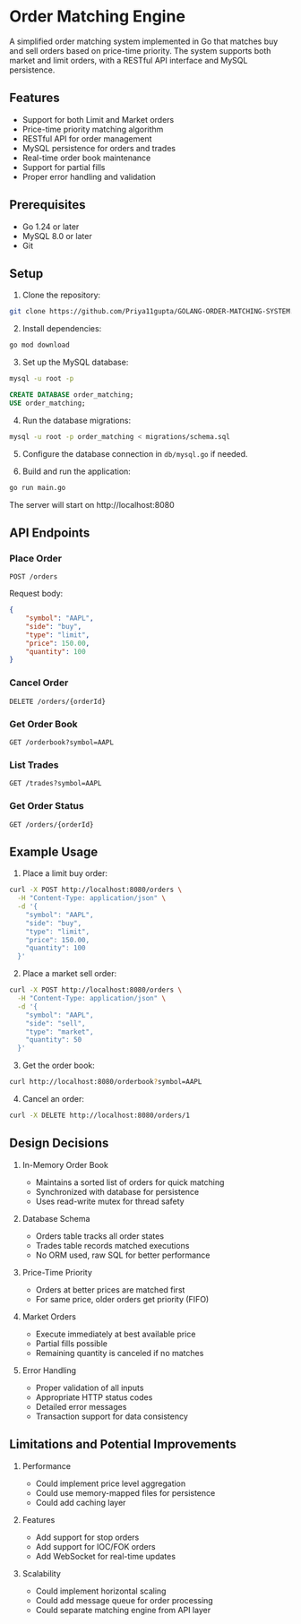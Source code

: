 # Order Matching Engine

A simplified order matching system implemented in Go that matches buy and sell orders based on price-time priority. The system supports both market and limit orders, with a RESTful API interface and MySQL persistence.

## Features

- Support for both Limit and Market orders
- Price-time priority matching algorithm
- RESTful API for order management
- MySQL persistence for orders and trades
- Real-time order book maintenance
- Support for partial fills
- Proper error handling and validation

## Prerequisites

- Go 1.24 or later
- MySQL 8.0 or later
- Git

## Setup

1. Clone the repository:
```bash
git clone https://github.com/Priya11gupta/GOLANG-ORDER-MATCHING-SYSTEM.git
```

2. Install dependencies:
```bash
go mod download
```

3. Set up the MySQL database:
```bash
mysql -u root -p
```

```sql
CREATE DATABASE order_matching;
USE order_matching;
```

4. Run the database migrations:
```bash
mysql -u root -p order_matching < migrations/schema.sql
```

5. Configure the database connection in `db/mysql.go` if needed.

6. Build and run the application:
```bash
go run main.go
```

The server will start on http://localhost:8080

## API Endpoints

### Place Order
```
POST /orders
```
Request body:
```json
{
    "symbol": "AAPL",
    "side": "buy",
    "type": "limit",
    "price": 150.00,
    "quantity": 100
}
```

### Cancel Order
```
DELETE /orders/{orderId}
```

### Get Order Book
```
GET /orderbook?symbol=AAPL
```

### List Trades
```
GET /trades?symbol=AAPL
```

### Get Order Status
```
GET /orders/{orderId}
```

## Example Usage

1. Place a limit buy order:
```bash
curl -X POST http://localhost:8080/orders \
  -H "Content-Type: application/json" \
  -d '{
    "symbol": "AAPL",
    "side": "buy",
    "type": "limit",
    "price": 150.00,
    "quantity": 100
  }'
```

2. Place a market sell order:
```bash
curl -X POST http://localhost:8080/orders \
  -H "Content-Type: application/json" \
  -d '{
    "symbol": "AAPL",
    "side": "sell",
    "type": "market",
    "quantity": 50
  }'
```

3. Get the order book:
```bash
curl http://localhost:8080/orderbook?symbol=AAPL
```

4. Cancel an order:
```bash
curl -X DELETE http://localhost:8080/orders/1
```

## Design Decisions

1. In-Memory Order Book
   - Maintains a sorted list of orders for quick matching
   - Synchronized with database for persistence
   - Uses read-write mutex for thread safety

2. Database Schema
   - Orders table tracks all order states
   - Trades table records matched executions
   - No ORM used, raw SQL for better performance

3. Price-Time Priority
   - Orders at better prices are matched first
   - For same price, older orders get priority (FIFO)

4. Market Orders
   - Execute immediately at best available price
   - Partial fills possible
   - Remaining quantity is canceled if no matches

5. Error Handling
   - Proper validation of all inputs
   - Appropriate HTTP status codes
   - Detailed error messages
   - Transaction support for data consistency

## Limitations and Potential Improvements

1. Performance
   - Could implement price level aggregation
   - Could use memory-mapped files for persistence
   - Could add caching layer

2. Features
   - Add support for stop orders
   - Add support for IOC/FOK orders
   - Add WebSocket for real-time updates

3. Scalability
   - Could implement horizontal scaling
   - Could add message queue for order processing
   - Could separate matching engine from API layer
   